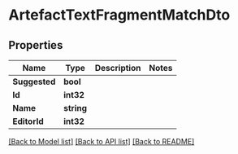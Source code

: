 # ArtefactTextFragmentMatchDto

## Properties

Name | Type | Description | Notes
------------ | ------------- | ------------- | -------------
**Suggested** | **bool** |  | 
**Id** | **int32** |  | 
**Name** | **string** |  | 
**EditorId** | **int32** |  | 

[[Back to Model list]](../README.md#documentation-for-models) [[Back to API list]](../README.md#documentation-for-api-endpoints) [[Back to README]](../README.md)


